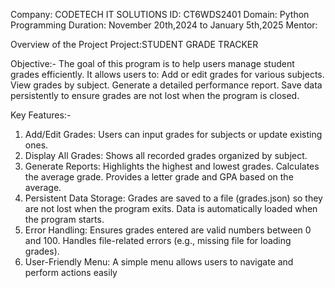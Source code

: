 Company: CODETECH IT SOLUTIONS 
ID: CT6WDS2401 
Domain: Python Programming 
Duration: November 20th,2024 to January 5th,2025
Mentor:

Overview of the Project
Project:STUDENT GRADE TRACKER

Objective:-
The goal of this program is to help users manage student grades efficiently. 
It allows users to:
Add or edit grades for various subjects.
View grades by subject.
Generate a detailed performance report.
Save data persistently to ensure grades are not lost when the program is closed.

Key Features:-
1) Add/Edit Grades: Users can input grades for subjects or update existing ones.
2) Display All Grades: Shows all recorded grades organized by subject.
3) Generate Reports:
Highlights the highest and lowest grades.
Calculates the average grade.
Provides a letter grade and GPA based on the average.
4) Persistent Data Storage:
Grades are saved to a file (grades.json) so they are not lost when the program exits.
Data is automatically loaded when the program starts.
5) Error Handling:
Ensures grades entered are valid numbers between 0 and 100.
Handles file-related errors (e.g., missing file for loading grades).
6) User-Friendly Menu: A simple menu allows users to navigate and perform actions easily



